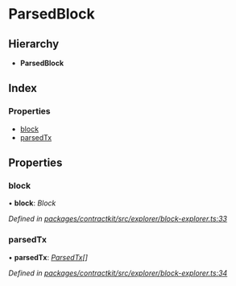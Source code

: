 # ParsedBlock

## Hierarchy

* **ParsedBlock**

## Index

### Properties

* [block]()
* [parsedTx]()

## Properties

### block

• **block**: _Block_

_Defined in_ [_packages/contractkit/src/explorer/block-explorer.ts:33_](https://github.com/celo-org/celo-monorepo/blob/master/packages/contractkit/src/explorer/block-explorer.ts#L33)

### parsedTx

• **parsedTx**: [_ParsedTx_]()_\[\]_

_Defined in_ [_packages/contractkit/src/explorer/block-explorer.ts:34_](https://github.com/celo-org/celo-monorepo/blob/master/packages/contractkit/src/explorer/block-explorer.ts#L34)

